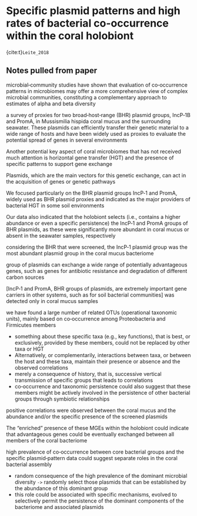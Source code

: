 # Specific plasmid patterns and high rates of bacterial co-occurrence within the coral holobiont

{cite:t}`Leite_2018`

## Notes pulled from paper
microbial‐community studies have shown that evaluation of co‐occurrence patterns in microbiomes may offer a more comprehensive view of complex microbial communities, constituting a complementary approach to estimates of alpha and beta diversity

a survey of proxies for two broad‐host‐range (BHR) plasmid groups, IncP‐1B and PromA, in Mussismilia hispida coral mucus and the surrounding seawater. These plasmids can efficiently transfer their genetic material to a wide range of hosts and have been widely used as proxies to evaluate the potential spread of genes in several environments

Another potential key aspect of coral microbiomes that has not received much attention is horizontal gene transfer (HGT) and the presence of specific patterns to support gene exchange

Plasmids, which are the main vectors for this genetic exchange, can act in the acquisition of genes or genetic pathways

We focused particularly on the BHR plasmid groups IncP‐1 and PromA, widely used as BHR plasmid proxies and indicated as the major providers of bacterial HGT in some soil environments

Our data also indicated that the holobiont selects (i.e., contains a higher abundance or even a specific persistence) the IncP‐1 and PromA groups of BHR plasmids, as these were significantly more abundant in coral mucus or absent in the seawater samples, respectively

considering the BHR that were screened, the IncP‐1 plasmid group was the most abundant plasmid group in the coral mucus bacteriome

group of plasmids can exchange a wide range of potentially advantageous genes, such as genes for antibiotic resistance and degradation of different carbon sources

[IncP‐1 and PromA, BHR groups of plasmids, are extremely important gene carriers in other systems, such as for soil bacterial communities] was detected only in coral mucus samples

we have found a large number of related OTUs (operational taxonomic units), mainly based on co‐occurrence among Proteobacteria and Firmicutes members
- something about these specific taxa (e.g., key functions), that is best, or exclusively, provided by these members, could not be replaced by other taxa or HGT
- Alternatively, or complementarily, interactions between taxa, or between the host and these taxa, maintain their presence or absence and the observed correlations
- merely a consequence of history, that is, successive vertical transmission of specific groups that leads to correlations
- co‐occurrence and taxonomic persistence could also suggest that these members might be actively involved in the persistence of other bacterial groups through symbiotic relationships

positive correlations were observed between the coral mucus and the abundance and/or the specific presence of the screened plasmids

The “enriched” presence of these MGEs within the holobiont could indicate that advantageous genes could be eventually exchanged between all members of the coral bacteriome

high prevalence of co‐occurrence between core bacterial groups and the specific plasmid‐pattern data could suggest separate roles in the coral bacterial assembly
- random consequence of the high prevalence of the dominant microbial diversity `->` randomly select those plasmids that can be established by the abundance of this dominant group
- this role could be associated with specific mechanisms, evolved to selectively permit the persistence of the dominant components of the bacteriome and associated plasmids
